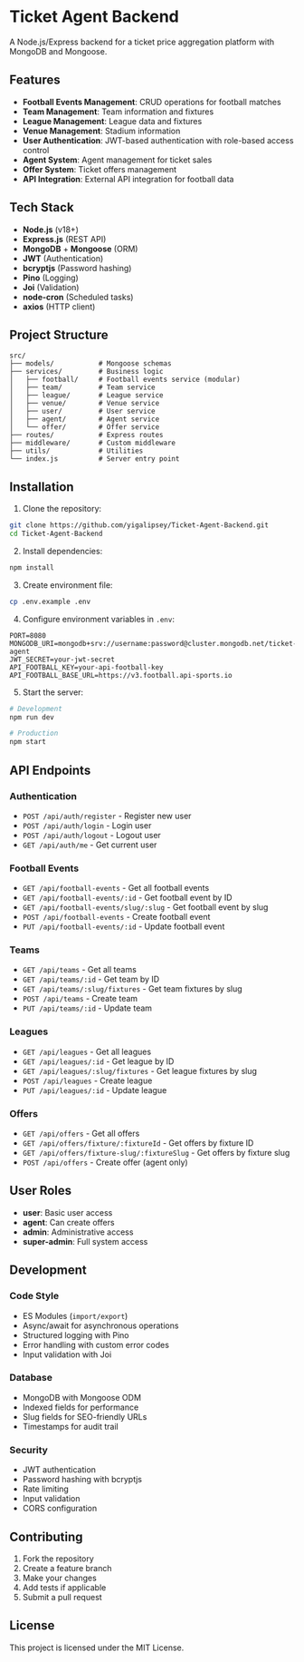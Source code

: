 # Ticket Agent Backend

A Node.js/Express backend for a ticket price aggregation platform with MongoDB and Mongoose.

## Features

- **Football Events Management**: CRUD operations for football matches
- **Team Management**: Team information and fixtures
- **League Management**: League data and fixtures
- **Venue Management**: Stadium information
- **User Authentication**: JWT-based authentication with role-based access control
- **Agent System**: Agent management for ticket sales
- **Offer System**: Ticket offers management
- **API Integration**: External API integration for football data

## Tech Stack

- **Node.js** (v18+)
- **Express.js** (REST API)
- **MongoDB** + **Mongoose** (ORM)
- **JWT** (Authentication)
- **bcryptjs** (Password hashing)
- **Pino** (Logging)
- **Joi** (Validation)
- **node-cron** (Scheduled tasks)
- **axios** (HTTP client)

## Project Structure

```
src/
├── models/           # Mongoose schemas
├── services/         # Business logic
│   ├── football/     # Football events service (modular)
│   ├── team/         # Team service
│   ├── league/       # League service
│   ├── venue/        # Venue service
│   ├── user/         # User service
│   ├── agent/        # Agent service
│   └── offer/        # Offer service
├── routes/           # Express routes
├── middleware/       # Custom middleware
├── utils/            # Utilities
└── index.js          # Server entry point
```

## Installation

1. Clone the repository:
```bash
git clone https://github.com/yigalipsey/Ticket-Agent-Backend.git
cd Ticket-Agent-Backend
```

2. Install dependencies:
```bash
npm install
```

3. Create environment file:
```bash
cp .env.example .env
```

4. Configure environment variables in `.env`:
```env
PORT=8080
MONGODB_URI=mongodb+srv://username:password@cluster.mongodb.net/ticket-agent
JWT_SECRET=your-jwt-secret
API_FOOTBALL_KEY=your-api-football-key
API_FOOTBALL_BASE_URL=https://v3.football.api-sports.io
```

5. Start the server:
```bash
# Development
npm run dev

# Production
npm start
```

## API Endpoints

### Authentication
- `POST /api/auth/register` - Register new user
- `POST /api/auth/login` - Login user
- `POST /api/auth/logout` - Logout user
- `GET /api/auth/me` - Get current user

### Football Events
- `GET /api/football-events` - Get all football events
- `GET /api/football-events/:id` - Get football event by ID
- `GET /api/football-events/slug/:slug` - Get football event by slug
- `POST /api/football-events` - Create football event
- `PUT /api/football-events/:id` - Update football event

### Teams
- `GET /api/teams` - Get all teams
- `GET /api/teams/:id` - Get team by ID
- `GET /api/teams/:slug/fixtures` - Get team fixtures by slug
- `POST /api/teams` - Create team
- `PUT /api/teams/:id` - Update team

### Leagues
- `GET /api/leagues` - Get all leagues
- `GET /api/leagues/:id` - Get league by ID
- `GET /api/leagues/:slug/fixtures` - Get league fixtures by slug
- `POST /api/leagues` - Create league
- `PUT /api/leagues/:id` - Update league

### Offers
- `GET /api/offers` - Get all offers
- `GET /api/offers/fixture/:fixtureId` - Get offers by fixture ID
- `GET /api/offers/fixture-slug/:fixtureSlug` - Get offers by fixture slug
- `POST /api/offers` - Create offer (agent only)

## User Roles

- **user**: Basic user access
- **agent**: Can create offers
- **admin**: Administrative access
- **super-admin**: Full system access

## Development

### Code Style
- ES Modules (`import/export`)
- Async/await for asynchronous operations
- Structured logging with Pino
- Error handling with custom error codes
- Input validation with Joi

### Database
- MongoDB with Mongoose ODM
- Indexed fields for performance
- Slug fields for SEO-friendly URLs
- Timestamps for audit trail

### Security
- JWT authentication
- Password hashing with bcryptjs
- Rate limiting
- Input validation
- CORS configuration

## Contributing

1. Fork the repository
2. Create a feature branch
3. Make your changes
4. Add tests if applicable
5. Submit a pull request

## License

This project is licensed under the MIT License.